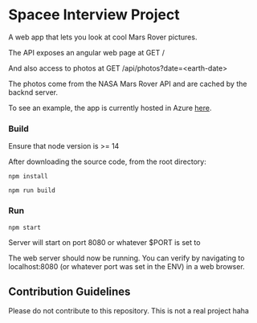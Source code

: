 # Spacee Interview Project
A web app that lets you look at cool Mars Rover pictures.

The API exposes an angular web page at GET /

And also access to photos at GET /api/photos?date=\<earth-date\>

The photos come from the NASA Mars Rover API and are cached by the backnd server.

To see an example, the app is currently hosted in Azure [here](http://104.45.185.62:8080/).

### Build

Ensure that node version is >= 14

After downloading the source code, from the root directory:

`npm install`

`npm run build`

### Run

`npm start`

Server will start on port 8080 or whatever $PORT is set to

The web server should now be running. You can verify by navigating to localhost:8080 (or whatever port was set in the ENV) in a web browser.

## Contribution Guidelines

Please do not contribute to this repository. This is not a real project haha
